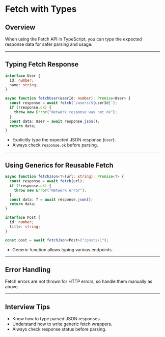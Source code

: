 # Fetch with Types

## Overview

When using the Fetch API in TypeScript, you can type the expected response data for safer parsing and usage.

------

## Typing Fetch Response

```ts
interface User {
  id: number;
  name: string;
}

async function fetchUser(userId: number): Promise<User> {
  const response = await fetch(`/users/${userId}`);
  if (!response.ok) {
    throw new Error("Network response was not ok");
  }
  const data: User = await response.json();
  return data;
}
```

- Explicitly type the expected JSON response (`User`).
- Always check `response.ok` before parsing.

------

## Using Generics for Reusable Fetch

```ts
async function fetchJson<T>(url: string): Promise<T> {
  const response = await fetch(url);
  if (!response.ok) {
    throw new Error("Network error");
  }
  const data: T = await response.json();
  return data;
}

interface Post {
  id: number;
  title: string;
}

const post = await fetchJson<Post>("/posts/1");
```

- Generic function allows typing various endpoints.

------

## Error Handling

Fetch errors are not thrown for HTTP errors, so handle them manually as above.

------

## Interview Tips

- Know how to type parsed JSON responses.
- Understand how to write generic fetch wrappers.
- Always check response status before parsing.

